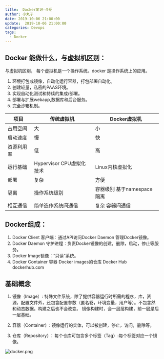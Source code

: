 ```yaml
---
title:  Docker笔记-介绍
author: 小丸子
date: 2019-10-06 21:00:00
update:  2019-10-06 21:00:00
categories: Devops
tags: 
  - Docker
---
```


## Docker 能做什么，与虚拟机区别：
与虚拟机区别， 每个虚拟机是一个操作系统。docker 是操作系统上的应用。

1. 环境打包成镜像，自动化运行容器，打包部署自动化。
2. 创建轻量，私密的PAAS环境。
3. 实现自动化测试和持续的集成/部署。
4. 部署与扩展webapp,数据库和后台服务。
5. 完全沙箱机制。

|项目|传统虚拟机|Docker虚拟机| 
|-|-|-|
|占用空间|大|小|
|启动速度|慢|快|
|资源利用率|低|高|
|运行基础|Hypervisor CPU虚拟化技术|Linux内核虚拟化|
|部署|复杂|方便|
|隔离|操作系统级别|容器级别 基于namespace隔离|
|相互通信| 简单造作系统间通信|复杂 容器间通信|

## Docker组成：
1. Docker Client 客户端：通过API访问Docker Daemon 管理Docker镜像。
2. Docker Daemon 守护进程：负责Docker镜像的创建，删除，启动，停止等服务。
3. Docker Image镜像：“只读”系统。
4. Docker Container 容器 Docker images的仓库 Docker Hub dockerhub.com

## 基础概念
1. 镜像（Image）:
特殊文件系统，除了提供容器运行时所需的程序，库，资源，配置文件外，还包含配置参数（匿名卷，环境变量，用户等）。不包含然和动态数据。构建之后也不会改变。
镜像构建时，会一层层构建，前一层是后一层基础。

2. 容器（Container）:
镜像运行的实体，可以被创建，停止，访问，删除等。

3. 仓库（Repository）：
每个仓库可包含多个标签（Tag）:每个标签对应一个镜像。

![docker.png](docker.png)
